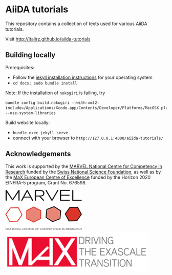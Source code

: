 # AiiDA tutorials

This repository contains a collection of texts used for
various AiiDA tutorials.

Visit http://ltalirz.github.io/aiida-tutorials

## Building locally

Prerequisites:
- Follow the [jekyll installation instructions](https://jekyllrb.com/docs/installation/) for your operating system
- `cd docs; sudo bundle install`  

Note: If the installation of `nokogiri` is failing, try
```
bundle config build.nokogiri --with-xml2-include=/Applications/Xcode.app/Contents/Developer/Platforms/MacOSX.platform/Developer/SDKs/MacOSX10.13.sdk/usr/include/libxml2  --use-system-libraries
``` 

Build website locally:
- `bundle exec jekyll serve`
- connect with your browser to `http://127.0.0.1:4000/aiida-tutorials/`

## Acknowledgements

This work is supported by the [MARVEL National Centre for Competency in Research](<http://nccr-marvel.ch>)
funded by the [Swiss National Science Foundation](<http://www.snf.ch/en>), as well as by the [MaX
European Centre of Excellence](<http://www.max-centre.eu/>) funded by the Horizon 2020 EINFRA-5 program,
Grant No. 676598.

![MARVEL](docs/assets/images/MARVEL.png)
![MaX](docs/assets/images/MaX.png)
